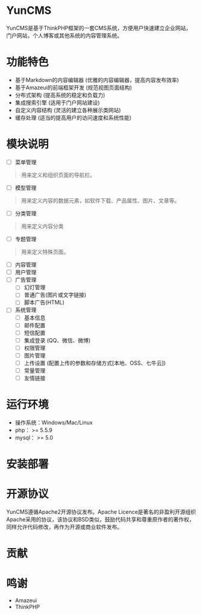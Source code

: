 # YunCMS
YunCMS是基于ThinkPHP框架的一套CMS系统，方便用户快速建立企业网站，门户网站，个人博客或其他系统的内容管理系统。

# 功能特色
- 基于Markdown的内容编辑器 (优雅的内容编辑器，提高内容发布效率)
- 基于Amazeui的前端框架开发 (规范视图页面结构)
- 分布式架构 (提高系统的稳定和负载力)
- 集成搜索引擎 (适用于门户网站建设)
- 自定义内容结构 (灵活的建立各种展示类网站)
- 缓存处理 (适当的提高用户的访问速度和系统性能)

# 模块说明
-[ ] 菜单管理
> 用来定义和组织页面的导航栏。

-[ ] 模型管理
> 用来定义内容的数据元素，如软件下载、产品属性、图片、文章等。

-[ ] 分类管理
> 用来定义内容分类

-[ ] 专题管理
> 用来定义特殊页面。

-[ ] 内容管理
-[ ] 用户管理
-[ ] 广告管理
    -[ ] 幻灯管理
    -[ ] 普通广告(图片或文字链接)
    -[ ] 脚本广告(HTML)
-[ ] 系统管理
    -[ ] 基本信息
    -[ ] 邮件配置
    -[ ] 短信配置
    -[ ] 集成登录 (QQ、微信、微博)
    -[ ] 权限管理
    -[ ] 图片管理
    -[ ] 上传设置 (配置上传的参数和存储方式[本地、OSS、七牛云])
    -[ ] 常量管理
    -[ ] 友情链接

# 运行环境
- 操作系统：Windows/Mac/Linux
- php： >= 5.5.9
- mysql： >= 5.0

# 安装部署

# 开源协议
YunCMS遵循Apache2开源协议发布。Apache Licence是著名的非盈利开源组织Apache采用的协议，该协议和BSD类似，鼓励代码共享和尊重原作者的著作权，同样允许代码修改，再作为开源或商业软件发布。

# 贡献

# 鸣谢
- Amazeui
- ThinkPHP
